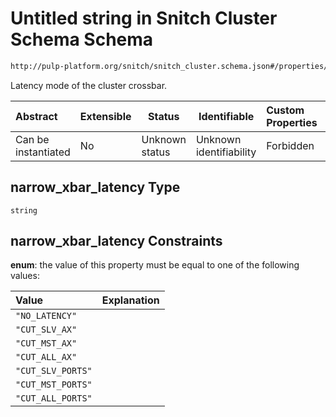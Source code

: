 # Untitled string in Snitch Cluster Schema Schema

```txt
http://pulp-platform.org/snitch/snitch_cluster.schema.json#/properties/timing/properties/narrow_xbar_latency
```

Latency mode of the cluster crossbar.


| Abstract            | Extensible | Status         | Identifiable            | Custom Properties | Additional Properties | Access Restrictions | Defined In                                                                        |
| :------------------ | ---------- | -------------- | ----------------------- | :---------------- | --------------------- | ------------------- | --------------------------------------------------------------------------------- |
| Can be instantiated | No         | Unknown status | Unknown identifiability | Forbidden         | Allowed               | none                | [snitch_cluster.schema.json\*](snitch_cluster.schema.json "open original schema") |

## narrow_xbar_latency Type

`string`

## narrow_xbar_latency Constraints

**enum**: the value of this property must be equal to one of the following values:

| Value             | Explanation |
| :---------------- | ----------- |
| `"NO_LATENCY"`    |             |
| `"CUT_SLV_AX"`    |             |
| `"CUT_MST_AX"`    |             |
| `"CUT_ALL_AX"`    |             |
| `"CUT_SLV_PORTS"` |             |
| `"CUT_MST_PORTS"` |             |
| `"CUT_ALL_PORTS"` |             |
